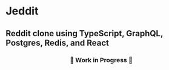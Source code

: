 # Jeddit

## Reddit clone using TypeScript, GraphQL, Postgres, Redis, and React

### <p style="text-align: center;">🚧 Work in Progress 🚧</p>
